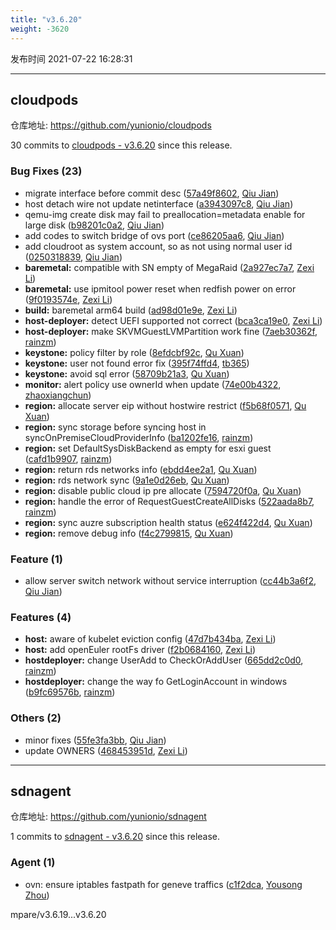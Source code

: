 ```yaml
---
title: "v3.6.20"
weight: -3620
---
```


发布时间 2021-07-22 16:28:31

---
## cloudpods

仓库地址: https://github.com/yunionio/cloudpods

30 commits to [cloudpods - v3.6.20] since this release.

### Bug Fixes (23)
- migrate interface before commit desc ([57a49f8602](https://github.com/yunionio/cloudpods/commit/57a49f86021ef8a5b2b011ae3c129be6d29def49), [Qiu Jian](mailto:qiujian@yunionyun.com))
- host detach wire not update netinterface ([a3943097c8](https://github.com/yunionio/cloudpods/commit/a3943097c8e5d3961f1b15aab4eb26d2e398003c), [Qiu Jian](mailto:qiujian@yunionyun.com))
- qemu-img create disk may fail to preallocation=metadata enable for large disk ([b98201c0a2](https://github.com/yunionio/cloudpods/commit/b98201c0a2a1b7e5c8774224f73dc595bf89c157), [Qiu Jian](mailto:qiujian@yunionyun.com))
- add codes to switch bridge of ovs port ([ce86205aa6](https://github.com/yunionio/cloudpods/commit/ce86205aa61505c81d589a3932569fae7acefbc0), [Qiu Jian](mailto:qiujian@yunionyun.com))
- add cloudroot as system account, so as not using normal user id ([0250318839](https://github.com/yunionio/cloudpods/commit/025031883955a4f81abbe17219575de83ccd90e7), [Qiu Jian](mailto:qiujian@yunionyun.com))
- **baremetal:** compatible with SN empty of MegaRaid ([2a927ec7a7](https://github.com/yunionio/cloudpods/commit/2a927ec7a749ef3419ef5e5d849c75b76a93e6c9), [Zexi Li](mailto:zexi.li@icloud.com))
- **baremetal:** use ipmitool power reset when redfish power on error ([9f0193574e](https://github.com/yunionio/cloudpods/commit/9f0193574efe2df93be11538bdc4d10f03af386e), [Zexi Li](mailto:zexi.li@icloud.com))
- **build:** baremetal arm64 build ([ad98d01e9e](https://github.com/yunionio/cloudpods/commit/ad98d01e9eb1fd9b9a41f1c298100a04df7e328e), [Zexi Li](mailto:zexi.li@icloud.com))
- **host-deployer:** detect UEFI supported not correct ([bca3ca19e0](https://github.com/yunionio/cloudpods/commit/bca3ca19e040c50d138694289dea0263c90769c4), [Zexi Li](mailto:zexi.li@icloud.com))
- **host-deployer:** make SKVMGuestLVMPartition work fine ([7aeb30362f](https://github.com/yunionio/cloudpods/commit/7aeb30362fc878df4c8968fcf30bf3215a511bee), [rainzm](mailto:mjoycarry@gmail.com))
- **keystone:** policy filter by role ([8efdcbf92c](https://github.com/yunionio/cloudpods/commit/8efdcbf92c9df721b24e2aa6eac514bf803f342e), [Qu Xuan](mailto:quxuan@yunionyun.com))
- **keystone:** user not found error fix ([395f74ffd4](https://github.com/yunionio/cloudpods/commit/395f74ffd426d520fa9931a579121d85b96618e3), [tb365](mailto:tangbin@yunion.cn))
- **keystone:** avoid sql error ([58709b21a3](https://github.com/yunionio/cloudpods/commit/58709b21a31130418023e1b2f07c5baac74138fb), [Qu Xuan](mailto:quxuan@yunionyun.com))
- **monitor:** alert policy use ownerId when update ([74e00b4322](https://github.com/yunionio/cloudpods/commit/74e00b4322db96cb431c6a7e62ddc2ee8d945645), [zhaoxiangchun](mailto:1422928955@qq.com))
- **region:** allocate server eip without hostwire restrict ([f5b68f0571](https://github.com/yunionio/cloudpods/commit/f5b68f0571f3e40884555cf3ae1e9f98941ae975), [Qu Xuan](mailto:quxuan@yunionyun.com))
- **region:** sync storage before syncing host in syncOnPremiseCloudProviderInfo ([ba1202fe16](https://github.com/yunionio/cloudpods/commit/ba1202fe16aee750247b5a7de5bf48c475ff5ca4), [rainzm](mailto:mjoycarry@gmail.com))
- **region:** set DefaultSysDiskBackend as empty for esxi guest ([cafd1b9907](https://github.com/yunionio/cloudpods/commit/cafd1b9907ac37ec0fe0b69700722f299107df52), [rainzm](mailto:mjoycarry@gmail.com))
- **region:** return rds networks info ([ebdd4ee2a1](https://github.com/yunionio/cloudpods/commit/ebdd4ee2a1204fe0957a09eef6fdcd7651e7881e), [Qu Xuan](mailto:quxuan@yunionyun.com))
- **region:** rds network sync ([9a1e0d26eb](https://github.com/yunionio/cloudpods/commit/9a1e0d26eb7de344e602fd4c6f148cdf835414f6), [Qu Xuan](mailto:quxuan@yunionyun.com))
- **region:** disable public cloud ip pre allocate ([7594720f0a](https://github.com/yunionio/cloudpods/commit/7594720f0aa83d58e120b71bc512ef7292491013), [Qu Xuan](mailto:quxuan@yunionyun.com))
- **region:** handle the error of RequestGuestCreateAllDisks ([522aada8b7](https://github.com/yunionio/cloudpods/commit/522aada8b7e1e9eb3e278202ae82c3f2aa0a4e50), [rainzm](mailto:mjoycarry@gmail.com))
- **region:** sync auzre subscription health status ([e624f422d4](https://github.com/yunionio/cloudpods/commit/e624f422d41b39b1d698ee43473eadb63194bf6e), [Qu Xuan](mailto:quxuan@yunionyun.com))
- **region:** remove debug info ([f4c2799815](https://github.com/yunionio/cloudpods/commit/f4c2799815cd2c3ad4589a54a6d85afdb2e9d0d4), [Qu Xuan](mailto:quxuan@yunionyun.com))

### Feature (1)
- allow server switch network without service interruption ([cc44b3a6f2](https://github.com/yunionio/cloudpods/commit/cc44b3a6f2f2cda7950375d917a91e7334180e23), [Qiu Jian](mailto:qiujian@yunionyun.com))

### Features (4)
- **host:** aware of kubelet eviction config ([47d7b434ba](https://github.com/yunionio/cloudpods/commit/47d7b434ba99513d7da5ecfb12bc2d531dbea720), [Zexi Li](mailto:zexi.li@qq.com))
- **host:** add openEuler rootFs driver ([f2b0684160](https://github.com/yunionio/cloudpods/commit/f2b0684160538bacb18c3aff3c04386740ddbe1c), [Zexi Li](mailto:zexi.li@icloud.com))
- **hostdeployer:** change UserAdd to CheckOrAddUser ([665dd2c0d0](https://github.com/yunionio/cloudpods/commit/665dd2c0d0b995456da4670ad14ce20af7bd2bf0), [rainzm](mailto:mjoycarry@gmail.com))
- **hostdeployer:** change the way fo GetLoginAccount in windows ([b9fc69576b](https://github.com/yunionio/cloudpods/commit/b9fc69576b1116015148ebe779a20a1825a64b4f), [rainzm](mailto:mjoycarry@gmail.com))

### Others (2)
- minor fixes ([55fe3fa3bb](https://github.com/yunionio/cloudpods/commit/55fe3fa3bb0d943b3d9a420be6cf13923a03c2ef), [Qiu Jian](mailto:qiujian@yunionyun.com))
- update OWNERS ([468453951d](https://github.com/yunionio/cloudpods/commit/468453951d47868a09f3bf1b95eb065cb01d762c), [Zexi Li](mailto:zexi.li@qq.com))

[cloudpods - v3.6.20]: https://github.com/yunionio/cloudpods/compare/v3.6.19...v3.6.20
---
## sdnagent

仓库地址: https://github.com/yunionio/sdnagent

1 commits to [sdnagent - v3.6.20] since this release.

### Agent (1)
- ovn: ensure iptables fastpath for geneve traffics ([c1f2dca](https://github.com/yunionio/sdnagen/commit/c1f2dca40f8b0d1f0df43d00daefd597f4072171), [Yousong Zhou](mailto:zhouyousong@yunionyun.com))

[sdnagent - v3.6.20]: https://github.com/yunionio/sdnagent/compare/v3.6.19...v3.6.20
mpare/v3.6.19...v3.6.20
